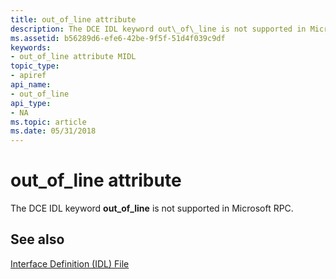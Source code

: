 ```yaml
---
title: out_of_line attribute
description: The DCE IDL keyword out\_of\_line is not supported in Microsoft RPC.
ms.assetid: b56289d6-efe6-42be-9f5f-51d4f039c9df
keywords:
- out_of_line attribute MIDL
topic_type:
- apiref
api_name:
- out_of_line
api_type:
- NA
ms.topic: article
ms.date: 05/31/2018
---
```


# out\_of\_line attribute

The DCE IDL keyword **out\_of\_line** is not supported in Microsoft RPC.

## See also

<dl> <dt>

[Interface Definition (IDL) File](interface-definition-idl-file.md)
</dt> </dl>

 

 




